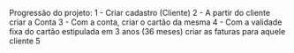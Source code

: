 Progressão do projeto:
1 - Criar cadastro (Cliente)
2 - A partir do cliente criar a Conta
3 - Com a conta, criar o cartão da mesma
4 - Com a validade fixa do cartão estipulada em 3 anos (36 meses) criar as faturas para aquele cliente
5 
